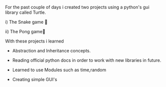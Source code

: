 For the past couple of days i created two projects using a python's  gui library called Turtle.

   i) The Snake game 🐍

   ii) The Pong game🏓



With these projects i learned 

- Abstraction and Inheritance concepts. 

- Reading official python docs in order to work with new libraries in future.

- Learned to use Modules such as time,random 

- Creating simple GUI's 
